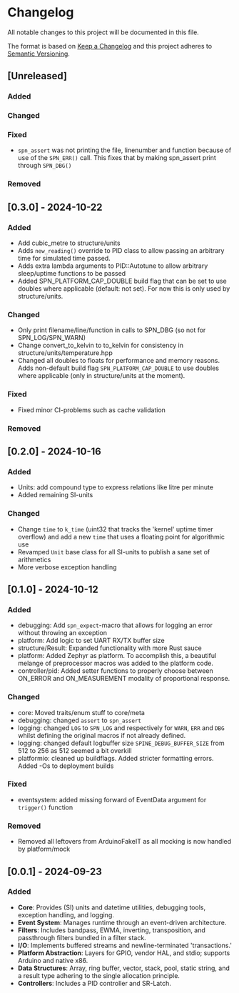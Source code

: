 # Changelog

All notable changes to this project will be documented in this file.

The format is based on [Keep a Changelog](http://keepachangelog.com/en/1.0.0/)
and this project adheres to [Semantic Versioning](http://semver.org/spec/v2.0.0.html).

<!--

## [Unreleased] - DATE

### Added

### Changed

### Fixed

### Removed

-->

## [Unreleased]

### Added

### Changed

### Fixed

- `spn_assert` was not printing the file, linenumber and function because of use of the `SPN_ERR()` call. This fixes
  that by making spn_assert print through `SPN_DBG()`

### Removed

## [0.3.0] - 2024-10-22

### Added

- Add cubic_metre to structure/units
- Adds `new_reading()` override to PID class to allow passing an arbitrary time for simulated time passed.
- Adds extra lambda arguments to PID::Autotune to allow arbitrary sleep/uptime functions to be passed
- Added SPN_PLATFORM_CAP_DOUBLE build flag that can be set to use doubles where
  applicable (default: not set). For now this is only used by structure/units.

### Changed

- Only print filename/line/function in calls to SPN_DBG (so not for SPN_LOG/SPN_WARN)
- Change convert_to_kelvin to to_kelvin for consistency in structure/units/temperature.hpp
- Changed all doubles to floats for performance and memory reasons. Adds non-default build flag
  `SPN_PLATFORM_CAP_DOUBLE` to use doubles where applicable (only in structure/units at the moment).

### Fixed

- Fixed minor CI-problems such as cache validation

### Removed

## [0.2.0] - 2024-10-16

### Added

- Units: add compound type to express relations like litre per minute
- Added remaining SI-units

### Changed

- Change `time` to `k_time` (uint32 that tracks the 'kernel' uptime timer overflow) and add a new `time` that uses a
  floating point for algorithmic use
- Revamped `Unit` base class for all SI-units to publish a sane set of arithmetics
- More verbose exception handling

## [0.1.0] - 2024-10-12

### Added

- debugging: Add `spn_expect`-macro that allows for logging an error without throwing an exception
- platform: Add logic to set UART RX/TX buffer size
- structure/Result: Expanded functionality with more Rust sauce
- platform: Added Zephyr as platform. To accomplish this, a beautiful melange of preprocessor macros was added to the
  platform code.
- controller/pid: Added setter functions to properly choose between ON_ERROR and ON_MEASUREMENT modality of proportional
  response.

### Changed

- core: Moved traits/enum stuff to core/meta
- debugging: changed `assert` to `spn_assert`
- logging: changed `LOG` to `SPN_LOG` and respectively for `WARN`, `ERR` and `DBG` whilst defining the original macros
  if not already defined.
- logging: changed default logbuffer size `SPINE_DEBUG_BUFFER_SIZE` from 512 to 256 as 512 seemed a bit overkill
- platformio: cleaned up buildflags. Added stricter formatting errors. Added -Os to deployment builds

### Fixed

- eventsystem: added missing forward of EventData argument for `trigger()` function

### Removed

- Removed all leftovers from ArduinoFakeIT as all mocking is now handled by platform/mock

## [0.0.1] - 2024-09-23

### Added

- **Core**: Provides (SI) units and datetime utilities, debugging tools, exception handling, and logging.
- **Event System**: Manages runtime through an event-driven architecture.
- **Filters**: Includes bandpass, EWMA, inverting, transposition, and passthrough filters bundled in a filter stack.
- **I/O**: Implements buffered streams and newline-terminated 'transactions.'
- **Platform Abstraction**: Layers for GPIO, vendor HAL, and stdio; supports Arduino and native x86.
- **Data Structures**: Array, ring buffer, vector, stack, pool, static string, and a result type adhering to the single
  allocation principle.
- **Controllers**: Includes a PID controller and SR-Latch.

